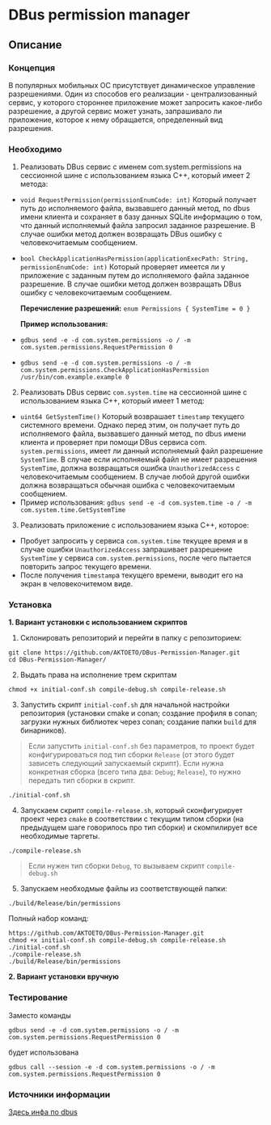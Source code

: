 # DBus permission manager

## Описание
### Концепция
В популярных мобильных ОС присутствует динамическое управление разрешениями. Один из способов его реализации - централизованный
сервис, у которого стороннее приложение может запросить какое-либо разрешение, а другой сервис может узнать, запрашивало ли приложение,
которое к нему обращается, определенный вид разрешения.

### Необходимо

1. Реализовать DBus сервис с именем com.system.permissions на сессионной шине с использованием языка C++, который имеет 2
метода:
- `void RequestPermission(permissionEnumCode: int)`
Который получает путь до исполняемого файла, вызвавшего данный метод, по dbus имени клиента и сохраняет в базу данных SQLite информацию о том, что данный исполняемый файла запросил заданное
разрешение. В случае ошибки метод должен возвращать DBus ошибку с человекочитаемым сообщением.
- `bool CheckApplicationHasPermission(applicationExecPath: String, permissionEnumCode: int)`
Который проверяет имеется ли у приложение с заданным путем до исполняемого файла заданное разрешение. В случае
ошибки метод должен возвращать DBus ошибку с человекочитаемым сообщением.

    **Перечисление разрешений:**
`enum Permissions { SystemTime = 0 }`

    **Пример использования:**
- `gdbus send -e -d com.system.permissions -o / -m com.system.permissions.RequestPermission 0`
- `gdbus send -e -d com.system.permissions -o / -m com.system.permissions.CheckApplicationHasPermission /usr/bin/com.example.example 0`
2. Реализовать DBus сервис `com.system.time` на сессионной шине с использованием языка C++, который имеет 1 метод:
- `uint64 GetSystemTime()`
Который возврашает `timestamp` текущего системного времени. Однако перед этим, он получает путь до исполняемого файла,
вызвавшего данный метод, по dbus имени клиента и проверяет при помощи DBus сервиса com.
`system.permissions`, имеет ли данный исполняемый файл разрешение `SystemTime`. В случае если исполняемый файл не
имеет разрешения `SystemTime`, должна возвращаться ошибка `UnauthorizedAccess` с человекочитаемым сообщением. В
случае любой другой ошибки должна возвращаться обычная ошибка с человекочитаемым сообщением.
- Пример использования:
`gdbus send -e -d com.system.time -o / -m com.system.time.GetSystemTime`
3. Реализовать приложение с использованием языка C++, которое:
- Пробует запросить у сервиса `com.system.time` текущее время и в случае ошибки `UnauthorizedAccess` запрашивает
разрешение `SystemTime` у сервиса `com.system.permissions`, после чего пытается повторить запрос текущего времени.
- После получения `timestamp`a текущего времени, выводит его на экран в человекочитемом виде.

### Установка

**1. Вариант установки с использованием скриптов**

1. Склонировать репозиторий и перейти в папку с репозиторием:
```
git clone https://github.com/AKTOETO/DBus-Permission-Manager.git
cd DBus-Permission-Manager/
```
2. Выдать права на исполнение трем скриптам
```
chmod +x initial-conf.sh compile-debug.sh compile-release.sh 
```
3. Запустить скрипт `initial-conf.sh` для начальной настройки репозитория (установки cmake и conan; создание профиля в conan; загрузки нужных библиотек через conan; создание папки `build` для бинарников). 
> Если запустить `initial-conf.sh` без параметров, то проект будет конфигурироваться под тип сборки `Release` (от этого будет зависеть следующий запускаемый скрипт). Если нужна конкретная сборка (всего типа два: `Debug`; `Release`), то нужно передать тип сборки в скрипт.
```
./initial-conf.sh
```
4. Запускаем скрипт `compile-release.sh`, который сконфигурирует проект через `cmake` в соответствии с текущим типом сборки (на предыдущем шаге говорилось про тип сборки) и скомпилирует все необходимые таргеты.
```
./compile-release.sh
```
> Если нужен тип сборки `Debug`, то вызываем скрипт `compile-debug.sh`
5. Запускаем необходмые файлы из соответствующей папки:
```
./build/Release/bin/permissions
```

Полный набор команд:
```
https://github.com/AKTOETO/DBus-Permission-Manager.git
chmod +x initial-conf.sh compile-debug.sh compile-release.sh 
./initial-conf.sh
./compile-release.sh
./build/Release/bin/permissions
```

**2. Вариант установки вручную**


### Тестирование
Заместо команды 
```
gdbus send -e -d com.system.permissions -o / -m com.system.permissions.RequestPermission 0
```
будет использована
```
gdbus call --session -e -d com.system.permissions -o / -m com.system.permissions.RequestPermission 0
```


### Источники информации
[Здесь инфа по dbus](https://github.com/Kistler-Group/sdbus-cpp/blob/master/docs/using-sdbus-c++.md)